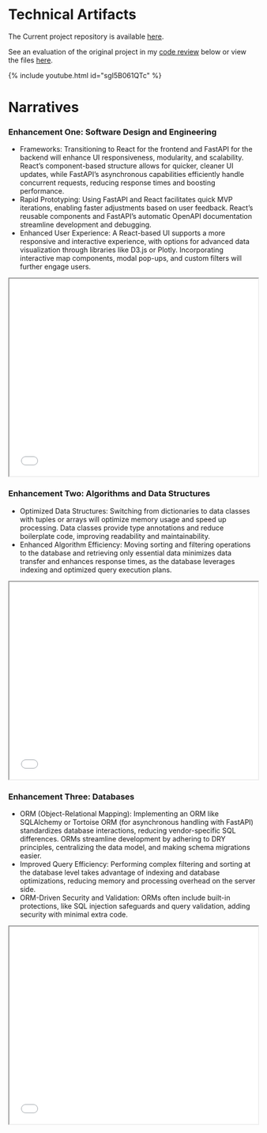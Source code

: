 # Technical Artifacts

The Current project repository is available [here]([...](https://github.com/clintmonroe00/capstone-project/tree/develop)).

See an evaluation of the original project in my [code review](https://youtu.be/sgI5B061QTc) below or view the files [here](https://github.com/clintmonroe00/CS-340-Client-Server-Development).

{% include youtube.html id="sgI5B061QTc" %}

# Narratives

### Enhancement One: Software Design and Engineering
- Frameworks: Transitioning to React for the frontend and FastAPI for the backend will enhance UI responsiveness, modularity, and scalability. React’s component-based structure allows for quicker, cleaner UI updates, while FastAPI’s asynchronous capabilities efficiently handle concurrent requests, reducing response times and boosting performance.
- Rapid Prototyping: Using FastAPI and React facilitates quick MVP iterations, enabling faster adjustments based on user feedback. React’s reusable components and FastAPI’s automatic OpenAPI documentation streamline development and debugging.
- Enhanced User Experience: A React-based UI supports a more responsive and interactive experience, with options for advanced data visualization through libraries like D3.js or Plotly. Incorporating interactive map components, modal pop-ups, and custom filters will further engage users.

<iframe src="pdfs/Software Design and Engineering.pdf" width="100%" height="400px"></iframe>

### Enhancement Two: Algorithms and Data Structures
- Optimized Data Structures: Switching from dictionaries to data classes with tuples or arrays will optimize memory usage and speed up processing. Data classes provide type annotations and reduce boilerplate code, improving readability and maintainability.
- Enhanced Algorithm Efficiency: Moving sorting and filtering operations to the database and retrieving only essential data minimizes data transfer and enhances response times, as the database leverages indexing and optimized query execution plans.

<iframe src="pdfs/Algorithms and Data Structures.pdf" width="100%" height="400px"></iframe>

### Enhancement Three: Databases
- ORM (Object-Relational Mapping): Implementing an ORM like SQLAlchemy or Tortoise ORM (for asynchronous handling with FastAPI) standardizes database interactions, reducing vendor-specific SQL differences. ORMs streamline development by adhering to DRY principles, centralizing the data model, and making schema migrations easier.
- Improved Query Efficiency: Performing complex filtering and sorting at the database level takes advantage of indexing and database optimizations, reducing memory and processing overhead on the server side.
- ORM-Driven Security and Validation: ORMs often include built-in protections, like SQL injection safeguards and query validation, adding security with minimal extra code.

<iframe src="pdfs/Databases.pdf" width="100%" height="400px"></iframe>
